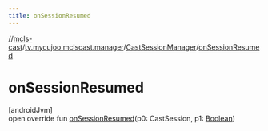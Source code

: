```yaml
---
title: onSessionResumed
---
```

//[mcls-cast](../../../index.html)/[tv.mycujoo.mclscast.manager](../index.html)/[CastSessionManager](index.html)/[onSessionResumed](on-session-resumed.html)



# onSessionResumed



[androidJvm]\
open override fun [onSessionResumed](on-session-resumed.html)(p0: CastSession, p1: [Boolean](https://kotlinlang.org/api/latest/jvm/stdlib/kotlin/-boolean/index.html))




